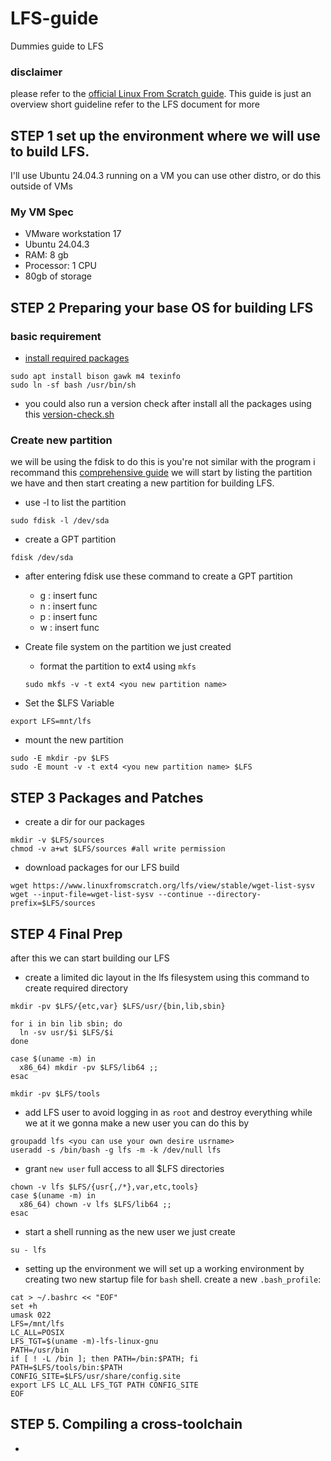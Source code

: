 # LFS-guide 

Dummies guide to LFS

### disclaimer
please refer to the [official Linux From Scratch guide](https://www.linuxfromscratch.org/lfs/view/stable/index.html). This guide is just an overview short guideline refer to the LFS document for more

## STEP 1 set up the environment where we will use to build LFS.
 I'll use Ubuntu 24.04.3 running on a VM you can use other distro, or do this outside of VMs

### My VM Spec
- VMware workstation 17
- Ubuntu 24.04.3
- RAM: 8 gb
- Processor: 1 CPU
- 80gb of storage

## STEP 2 Preparing your base OS for building LFS

### basic requirement 
- [install required packages](https://www.linuxfromscratch.org/lfs/view/10.1-rc1/chapter02/hostreqs.html)
```shell
sudo apt install bison gawk m4 texinfo 
sudo ln -sf bash /usr/bin/sh
```
- you could also run a version check after install all the packages using this [version-check.sh](https://www.linuxfromscratch.org/lfs/view/10.1-rc1/chapter02/hostreqs.html)

### Create new partition

we will be using the fdisk to do this is you're not similar with the program i recommand this [comprehensive guide](https://www.howtogeek.com/106873/how-to-use-fdisk-to-manage-partitions-on-linux/) we will start by listing the partition we have and then start creating a new partition for building LFS.

- use -l to list the partition
```shell
sudo fdisk -l /dev/sda
```
- create a GPT partition
```shell
fdisk /dev/sda
```
- after entering fdisk use these command to create a GPT partition

    - g : insert func
    - n : insert func
    - p : insert func
    - w : insert func

- Create file system on the partition we just created 

    - format the partition to ext4 using ```mkfs```
    ```shell
    sudo mkfs -v -t ext4 <you new partition name>
    ```
- Set the $LFS Variable

```shell
export LFS=mnt/lfs
```
- mount the new partition
```shell
sudo -E mkdir -pv $LFS
sudo -E mount -v -t ext4 <you new partition name> $LFS
```

## STEP 3 Packages and Patches

- create a dir for our packages
```shell
mkdir -v $LFS/sources
chmod -v a+wt $LFS/sources #all write permission
```
- download packages for our LFS build 
```shell
wget https://www.linuxfromscratch.org/lfs/view/stable/wget-list-sysv
wget --input-file=wget-list-sysv --continue --directory-prefix=$LFS/sources
```

## STEP 4 Final Prep
after this we can start building our LFS

- create a limited dic layout in the lfs filesystem
using this command to create required directory
```shell
mkdir -pv $LFS/{etc,var} $LFS/usr/{bin,lib,sbin}

for i in bin lib sbin; do
  ln -sv usr/$i $LFS/$i
done

case $(uname -m) in
  x86_64) mkdir -pv $LFS/lib64 ;;
esac
```
```shell
mkdir -pv $LFS/tools
```

- add LFS user
to avoid logging in as ```root``` and destroy everything while we at it we gonna make a new user you can do this by
```shell
groupadd lfs <you can use your own desire usrname>
useradd -s /bin/bash -g lfs -m -k /dev/null lfs
```
- grant ```new user``` full access to all $LFS directories

```shell
chown -v lfs $LFS/{usr{,/*},var,etc,tools}
case $(uname -m) in
  x86_64) chown -v lfs $LFS/lib64 ;;
esac
```
- start a shell running as the new user we just create

```shell
su - lfs
```
- setting up the environment
we will set up a working environment by creating two new startup file for ```bash``` shell. create a new ```.bash_profile```:

```shell
cat > ~/.bashrc << "EOF"
set +h
umask 022
LFS=/mnt/lfs
LC_ALL=POSIX
LFS_TGT=$(uname -m)-lfs-linux-gnu
PATH=/usr/bin
if [ ! -L /bin ]; then PATH=/bin:$PATH; fi
PATH=$LFS/tools/bin:$PATH
CONFIG_SITE=$LFS/usr/share/config.site
export LFS LC_ALL LFS_TGT PATH CONFIG_SITE
EOF
```
## STEP 5. Compiling a cross-toolchain

- 
